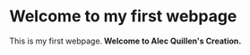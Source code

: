 <html>

<head>
  <title>Title Test</title>
</head>

<body>
  <h1>Welcome to my first webpage</h1>
  <p>This is my first webpage.<b> Welcome to Alec Quillen's Creation.</b></p>
</body>

</html>

